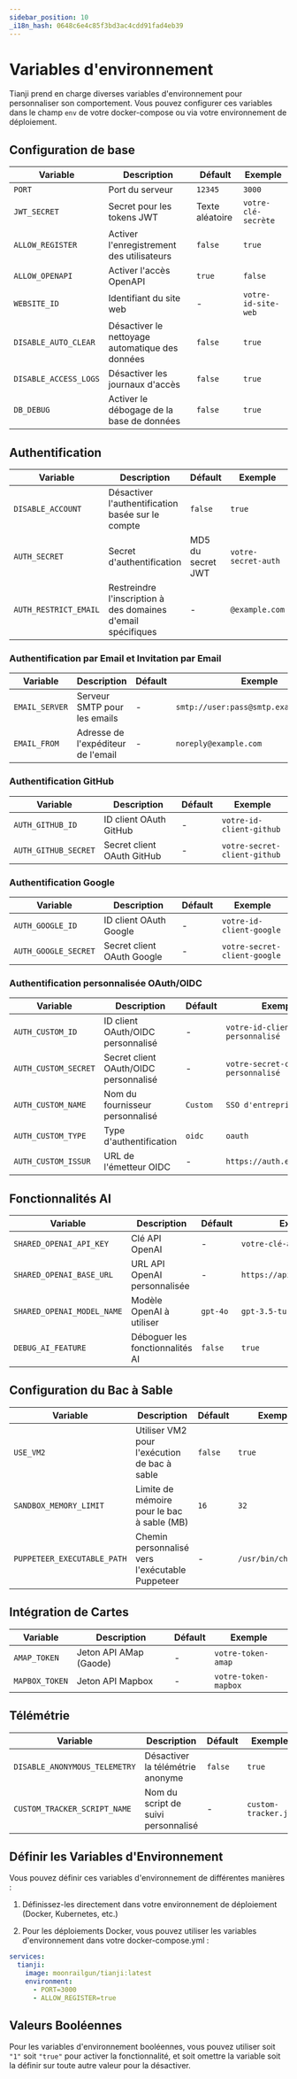 ```yaml
---
sidebar_position: 10
_i18n_hash: 0648c6e4c85f3bd3ac4cdd91fad4eb39
---
```

# Variables d'environnement

Tianji prend en charge diverses variables d'environnement pour personnaliser son comportement. Vous pouvez configurer ces variables dans le champ `env` de votre docker-compose ou via votre environnement de déploiement.

## Configuration de base

| Variable | Description | Défault | Exemple |
| --- | --- | --- | --- |
| `PORT` | Port du serveur | `12345` | `3000` |
| `JWT_SECRET` | Secret pour les tokens JWT | Texte aléatoire | `votre-clé-secrète` |
| `ALLOW_REGISTER` | Activer l'enregistrement des utilisateurs | `false` | `true` |
| `ALLOW_OPENAPI` | Activer l'accès OpenAPI | `true` | `false` |
| `WEBSITE_ID` | Identifiant du site web | - | `votre-id-site-web` |
| `DISABLE_AUTO_CLEAR` | Désactiver le nettoyage automatique des données | `false` | `true` |
| `DISABLE_ACCESS_LOGS` | Désactiver les journaux d'accès | `false` | `true` |
| `DB_DEBUG` | Activer le débogage de la base de données | `false` | `true` |

## Authentification

| Variable | Description | Défault | Exemple |
| --- | --- | --- | --- |
| `DISABLE_ACCOUNT` | Désactiver l'authentification basée sur le compte | `false` | `true` |
| `AUTH_SECRET` | Secret d'authentification | MD5 du secret JWT | `votre-secret-auth` |
| `AUTH_RESTRICT_EMAIL` | Restreindre l'inscription à des domaines d'email spécifiques | - | `@example.com` |

### Authentification par Email et Invitation par Email

| Variable | Description | Défault | Exemple |
| --- | --- | --- | --- |
| `EMAIL_SERVER` | Serveur SMTP pour les emails | - | `smtp://user:pass@smtp.example.com:587` |
| `EMAIL_FROM` | Adresse de l'expéditeur de l'email | - | `noreply@example.com` |

### Authentification GitHub

| Variable | Description | Défault | Exemple |
| --- | --- | --- | --- |
| `AUTH_GITHUB_ID` | ID client OAuth GitHub | - | `votre-id-client-github` |
| `AUTH_GITHUB_SECRET` | Secret client OAuth GitHub | - | `votre-secret-client-github` |

### Authentification Google

| Variable | Description | Défault | Exemple |
| --- | --- | --- | --- |
| `AUTH_GOOGLE_ID` | ID client OAuth Google | - | `votre-id-client-google` |
| `AUTH_GOOGLE_SECRET` | Secret client OAuth Google | - | `votre-secret-client-google` |

### Authentification personnalisée OAuth/OIDC

| Variable | Description | Défault | Exemple |
| --- | --- | --- | --- |
| `AUTH_CUSTOM_ID` | ID client OAuth/OIDC personnalisé | - | `votre-id-client-personnalisé` |
| `AUTH_CUSTOM_SECRET` | Secret client OAuth/OIDC personnalisé | - | `votre-secret-client-personnalisé` |
| `AUTH_CUSTOM_NAME` | Nom du fournisseur personnalisé | `Custom` | `SSO d'entreprise` |
| `AUTH_CUSTOM_TYPE` | Type d'authentification | `oidc` | `oauth` |
| `AUTH_CUSTOM_ISSUR` | URL de l'émetteur OIDC | - | `https://auth.example.com` |

## Fonctionnalités AI

| Variable | Description | Défault | Exemple |
| --- | --- | --- | --- |
| `SHARED_OPENAI_API_KEY` | Clé API OpenAI | - | `votre-clé-api-openai` |
| `SHARED_OPENAI_BASE_URL` | URL API OpenAI personnalisée | - | `https://api.openai.com/v1` |
| `SHARED_OPENAI_MODEL_NAME` | Modèle OpenAI à utiliser | `gpt-4o` | `gpt-3.5-turbo` |
| `DEBUG_AI_FEATURE` | Déboguer les fonctionnalités AI | `false` | `true` |

## Configuration du Bac à Sable

| Variable | Description | Défault | Exemple |
| --- | --- | --- | --- |
| `USE_VM2` | Utiliser VM2 pour l'exécution de bac à sable | `false` | `true` |
| `SANDBOX_MEMORY_LIMIT` | Limite de mémoire pour le bac à sable (MB) | `16` | `32` |
| `PUPPETEER_EXECUTABLE_PATH` | Chemin personnalisé vers l'exécutable Puppeteer | - | `/usr/bin/chromium` |

## Intégration de Cartes

| Variable | Description | Défault | Exemple |
| --- | --- | --- | --- |
| `AMAP_TOKEN` | Jeton API AMap (Gaode) | - | `votre-token-amap` |
| `MAPBOX_TOKEN` | Jeton API Mapbox | - | `votre-token-mapbox` |

## Télémétrie

| Variable | Description | Défault | Exemple |
| --- | --- | --- | --- |
| `DISABLE_ANONYMOUS_TELEMETRY` | Désactiver la télémétrie anonyme | `false` | `true` |
| `CUSTOM_TRACKER_SCRIPT_NAME` | Nom du script de suivi personnalisé | - | `custom-tracker.js` |

## Définir les Variables d'Environnement

Vous pouvez définir ces variables d'environnement de différentes manières :

1. Définissez-les directement dans votre environnement de déploiement (Docker, Kubernetes, etc.)

2. Pour les déploiements Docker, vous pouvez utiliser les variables d'environnement dans votre docker-compose.yml :

```yaml
services:
  tianji:
    image: moonrailgun/tianji:latest
    environment:
      - PORT=3000
      - ALLOW_REGISTER=true
```

## Valeurs Booléennes

Pour les variables d'environnement booléennes, vous pouvez utiliser soit `"1"` soit `"true"` pour activer la fonctionnalité, et soit omettre la variable soit la définir sur toute autre valeur pour la désactiver.
